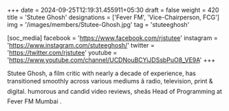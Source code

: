 +++
date = 2024-09-25T12:19:31.455911+05:30
draft = false
weight = 420
title = 'Stutee Ghosh'
designations = ['Fever FM', 'Vice-Chairperson, FCG']
img = '/images/members/Stutee-Ghosh.jpg'
tag = 'stuteeghosh'

[soc_media]
facebook = 'https://www.facebook.com/rjstutee'
instagram = 'https://www.instagram.com/stuteeghosh/'
twitter = 'https://twitter.com/rjstutee'
youtube = 'https://www.youtube.com/channel/UCDNouBCYiJDSsbPuO8_VE9A'
+++

Stutee Ghosh, a film critic with nearly a decade of experience, has transitioned smoothly across various mediums â radio, television, print & digital. humorous and candid video reviews, sheâs Head of Programming at Fever FM Mumbai .
